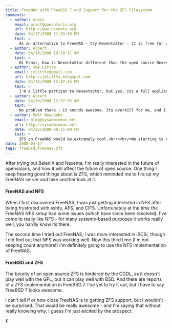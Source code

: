 ```yaml
---
title: FreeNAS with FreeBSD 7 and Support for the ZFS Filesystem
comments:
  - author: erast
    email: erast@gnusolaris.org
    url: http://www.nexenta.org
    date: 04/17/2008 11:33:58 PM
    text: >
      As an alternative to FreeNAS - try NexentaStor - it is free for up to 1TB deployments
  - author: Albert
    date: 04/18/2008 10:28:11 AM
    text: >
      Hi Erast, how is NexentaStor different than the open source Nexenta? Are there proprietary components?
  - author: Joe Little
    email: jmlittle@gmail.com
    url: http://jmlittle.blogspot.com
    date: 04/18/2008 12:47:44 PM
    text: >
      I'm a little partisan to NexentaStor, but yes, its a full appliance targeted at being a NAS, and its Nexenta's commercial solution that sits on top of Nexenta Core. Its proprietary in that the management layer is not open source, but the APIs to use and extend are published. Their Developer Edition is free to 1TB, and their Basic subscription model for 2, 4, or 6TB is extremely cheap, but is supported. I've been following the free/OS NAS as well as some commercial variants based on Linux/BSD for quite some time, and we've settled on NexentaStor long term. 50TB currently, and expect to hit 70TB this year.
  - author: Albert
    date: 04/19/2008 12:37:55 AM
    text: >
      No problem there - it sounds awesome. Its overkill for me, and I'm interested in trying out their developer edition. I've been having a heck of a time with hardware drivers on nexenta lately though - I'll have to identify some confirmed compatibility sets and try those out.
  - author: Matt Newcombe
    email: blog@sysadminman.net
    url: http://sysadminman.net
    date: 04/22/2008 09:25:09 PM
    text: >
      ZFS on FreeNAS would be extremely cool.<br/><br/>We starting to run ZFS as work and the flexibility is just fantastic. Maybe needs a little more time to be totally stable though.<br/><br/>Matt
date: 2008-04-17
tags: freebsd,freenas,zfs
---
```

After trying out BeleniX and Nexenta, I'm really interested in the future of opensolaris, and how it will affect the future of open source. One thing I keep hearing good things about is ZFS, which reminded me to fire up my FreeNAS server and take another look at it.

#### FreeNAS and NFS

When I first discovered FreeNAS, I was just getting interested in NFS after being frustrated with sshfs, AFS, and CIFS. Unfortunately at the time the FreeNAS NFS setup had some issues (which have since been resolved). I've come to really like NFS - for many <em>systems</em>-based purposes it works really well, you hardly know its there.

The second time I tried out FreeNAS, I was more interested in iSCSI, though I did find out that NFS was working well. Now this third time (I'm not keeping count anymore!) I'm definitely going to use the NFS implementation of FreeNAS.

#### FreeBSD and ZFS

The bounty of an open source ZFS is hindered by the CDDL, as it doesn't play well with the GPL, but it can play well with BSD. And there are reports of a ZFS implementation in FreeBSD 7. I've yet to try it out, but I have to say FreeBSD 7 looks awesome.

I can't tell if or how close FreeNAS is to getting ZFS support, but I wouldn't be surprised. That would be really awesome - and I'm saying that without really knowing why. I guess I'm just excited by the prospect.

¥

